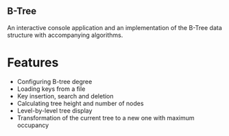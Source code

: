 ## B-Tree

An interactive console application and an implementation of the B-Tree data structure with accompanying algorithms.

# Features

- Configuring B-tree degree
- Loading keys from a file
- Key insertion, search and deletion
- Calculating tree height and number of nodes
- Level-by-level tree display
- Transformation of the current tree to a new one with maximum occupancy